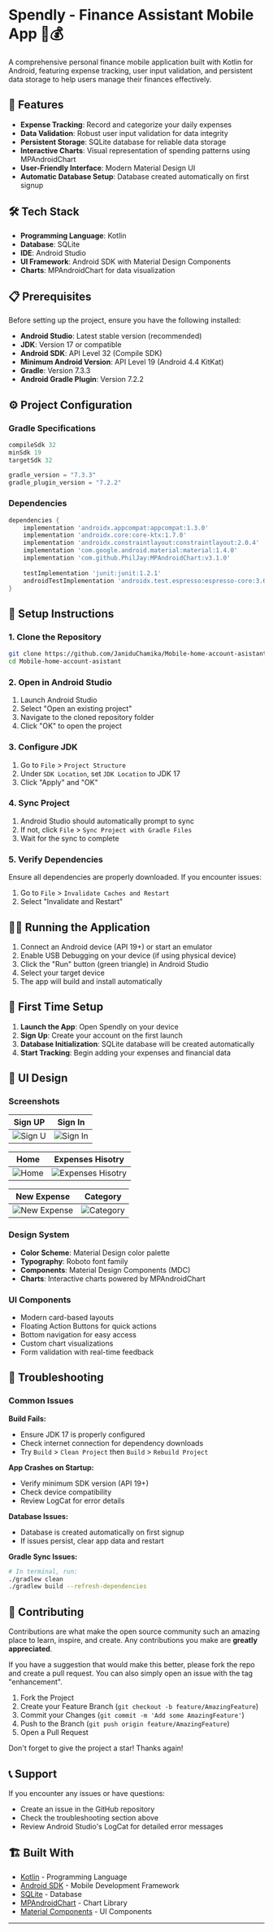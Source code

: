 # Spendly - Finance Assistant Mobile App 📱💰

A comprehensive personal finance mobile application built with Kotlin for Android, featuring expense tracking, user input validation, and persistent data storage to help users manage their finances effectively.

## 🚀 Features

- **Expense Tracking**: Record and categorize your daily expenses
- **Data Validation**: Robust user input validation for data integrity
- **Persistent Storage**: SQLite database for reliable data storage
- **Interactive Charts**: Visual representation of spending patterns using MPAndroidChart
- **User-Friendly Interface**: Modern Material Design UI
- **Automatic Database Setup**: Database created automatically on first signup

## 🛠️ Tech Stack

- **Programming Language**: Kotlin
- **Database**: SQLite
- **IDE**: Android Studio
- **UI Framework**: Android SDK with Material Design Components
- **Charts**: MPAndroidChart for data visualization

## 📋 Prerequisites

Before setting up the project, ensure you have the following installed:

- **Android Studio**: Latest stable version (recommended)
- **JDK**: Version 17 or compatible
- **Android SDK**: API Level 32 (Compile SDK)
- **Minimum Android Version**: API Level 19 (Android 4.4 KitKat)
- **Gradle**: Version 7.3.3
- **Android Gradle Plugin**: Version 7.2.2

## ⚙️ Project Configuration

### Gradle Specifications
```gradle
compileSdk 32
minSdk 19
targetSdk 32

gradle_version = "7.3.3"
gradle_plugin_version = "7.2.2"
```

### Dependencies
```gradle
dependencies {
    implementation 'androidx.appcompat:appcompat:1.3.0'
    implementation 'androidx.core:core-ktx:1.7.0'
    implementation 'androidx.constraintlayout:constraintlayout:2.0.4'
    implementation 'com.google.android.material:material:1.4.0'
    implementation 'com.github.PhilJay:MPAndroidChart:v3.1.0'
    
    testImplementation 'junit:junit:1.2.1'
    androidTestImplementation 'androidx.test.espresso:espresso-core:3.6.1'
}
```

## 🔧 Setup Instructions

### 1. Clone the Repository
```bash
git clone https://github.com/JaniduChamika/Mobile-home-account-asistant.git
cd Mobile-home-account-asistant
```

### 2. Open in Android Studio
1. Launch Android Studio
2. Select "Open an existing project"
3. Navigate to the cloned repository folder
4. Click "OK" to open the project

### 3. Configure JDK
1. Go to `File` > `Project Structure`
2. Under `SDK Location`, set `JDK Location` to JDK 17
3. Click "Apply" and "OK"

### 4. Sync Project
1. Android Studio should automatically prompt to sync
2. If not, click `File` > `Sync Project with Gradle Files`
3. Wait for the sync to complete

### 5. Verify Dependencies
Ensure all dependencies are properly downloaded. If you encounter issues:
1. Go to `File` > `Invalidate Caches and Restart`
2. Select "Invalidate and Restart"

## 🏃‍♂️ Running the Application

1. Connect an Android device (API 19+) or start an emulator
2. Enable USB Debugging on your device (if using physical device)
3. Click the "Run" button (green triangle) in Android Studio
4. Select your target device
5. The app will build and install automatically

## 📱 First Time Setup

1. **Launch the App**: Open Spendly on your device
2. **Sign Up**: Create your account on the first launch
3. **Database Initialization**: SQLite database will be created automatically
4. **Start Tracking**: Begin adding your expenses and financial data

## 🎨 UI Design

<!-- Add your UI screenshots and design mockups here -->

### Screenshots
| Sign UP| Sign In |
|-----------------|-----------------------|
| ![Sign U](ui/sign_up.png) | ![Sign In](ui/sign_in.png) |

| Home | Expenses Hisotry |
|----------------------------|----------------------------|
| ![Home](ui/home.jpg) | ![Expenses Hisotry](ui/history.png) |

| New Expense | Category |
|------------------------|-------------------|
| ![New Expense](ui/new_expense.png) | ![Category](ui/category.png) |

### Design System
- **Color Scheme**: Material Design color palette
- **Typography**: Roboto font family
- **Components**: Material Design Components (MDC)
- **Charts**: Interactive charts powered by MPAndroidChart

### UI Components
- Modern card-based layouts
- Floating Action Buttons for quick actions
- Bottom navigation for easy access
- Custom chart visualizations
- Form validation with real-time feedback

## 🐛 Troubleshooting

### Common Issues

**Build Fails:**
- Ensure JDK 17 is properly configured
- Check internet connection for dependency downloads
- Try `Build` > `Clean Project` then `Build` > `Rebuild Project`

**App Crashes on Startup:**
- Verify minimum SDK version (API 19+)
- Check device compatibility
- Review LogCat for error details

**Database Issues:**
- Database is created automatically on first signup
- If issues persist, clear app data and restart

**Gradle Sync Issues:**
```bash
# In terminal, run:
./gradlew clean
./gradlew build --refresh-dependencies
```

## 🤝 Contributing

Contributions are what make the open source community such an amazing place to learn, inspire, and create. Any contributions you make are **greatly appreciated**.

If you have a suggestion that would make this better, please fork the repo and create a pull request. You can also simply open an issue with the tag "enhancement".

1. Fork the Project
2. Create your Feature Branch (`git checkout -b feature/AmazingFeature`)
3. Commit your Changes (`git commit -m 'Add some AmazingFeature'`)
4. Push to the Branch (`git push origin feature/AmazingFeature`)
5. Open a Pull Request

Don't forget to give the project a star! Thanks again!

## 📞 Support

If you encounter any issues or have questions:

- Create an issue in the GitHub repository
- Check the troubleshooting section above
- Review Android Studio's LogCat for detailed error messages

## 🏗️ Built With

- [Kotlin](https://kotlinlang.org/) - Programming Language
- [Android SDK](https://developer.android.com/) - Mobile Development Framework
- [SQLite](https://sqlite.org/) - Database
- [MPAndroidChart](https://github.com/PhilJay/MPAndroidChart) - Chart Library
- [Material Components](https://material.io/develop/android/) - UI Components

---
